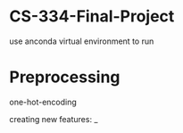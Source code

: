 # CS-334-Final-Project

use anconda virtual environment to run

# Preprocessing

one-hot-encoding

creating new features: _